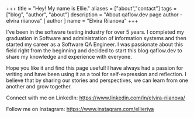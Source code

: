 +++
title = "Hey! My name is Ellie."
aliases = ["about","contact"]
tags = ["blog", "author", "about"]
description = "About qaflow.dev page author - elvira riianova"
[ author ]
  name = "Elvira Riianova"
+++

I’ve been in the software testing industry for over 5 years. I completed my graduation in Software and administration of information systems and then started my career as a Software QA Engineer. I was passionate about this field right from the beginning and decided to start this blog qaflow.dev to share my knowledge and experience with everyone.

Hope you like it and find this page useful! I have always had a passion for writing and have been using it as a tool for self-expression and reflection. I believe that by sharing our stories and perspectives, we can learn from one another and grow together.

Connect with me on LinkedIn: https://www.linkedin.com/in/elvira-riianova/

Follow me on Instagram: https://www.instagram.com/ellieriya